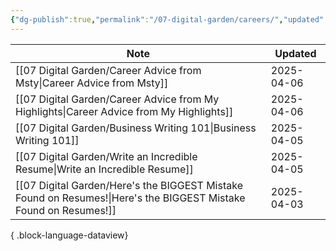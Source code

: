 ```yaml
---
{"dg-publish":true,"permalink":"/07-digital-garden/careers/","updated":"2025-04-05T16:56:53.793-07:00"}
---
```


  

| Note                                                                                                                | Updated    |
| ------------------------------------------------------------------------------------------------------------------- | ---------- |
| [[07 Digital Garden/Career Advice from Msty\|Career Advice from Msty]]                                           | 2025-04-06 |
| [[07 Digital Garden/Career Advice from My Highlights\|Career Advice from My Highlights]]                         | 2025-04-06 |
| [[07 Digital Garden/Business Writing 101\|Business Writing 101]]                                                 | 2025-04-05 |
| [[07 Digital Garden/Write an Incredible Resume\|Write an Incredible Resume]]                                     | 2025-04-05 |
| [[07 Digital Garden/Here's the BIGGEST Mistake Found on Resumes!\|Here's the BIGGEST Mistake Found on Resumes!]] | 2025-04-03 |

{ .block-language-dataview}
